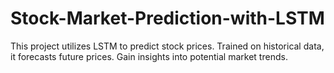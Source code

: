 # Stock-Market-Prediction-with-LSTM
This project utilizes LSTM to predict stock prices. Trained on historical data, it forecasts future prices. Gain insights into potential market trends.
